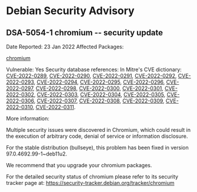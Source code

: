 
Debian Security Advisory
========================


DSA-5054-1 chromium -- security update
--------------------------------------



Date Reported:
23 Jan 2022
Affected Packages:

[chromium](https://packages.debian.org/src:chromium)

Vulnerable:
Yes
Security database references:
In Mitre's CVE dictionary: [CVE-2022-0289](https://security-tracker.debian.org/tracker/CVE-2022-0289), [CVE-2022-0290](https://security-tracker.debian.org/tracker/CVE-2022-0290), [CVE-2022-0291](https://security-tracker.debian.org/tracker/CVE-2022-0291), [CVE-2022-0292](https://security-tracker.debian.org/tracker/CVE-2022-0292), [CVE-2022-0293](https://security-tracker.debian.org/tracker/CVE-2022-0293), [CVE-2022-0294](https://security-tracker.debian.org/tracker/CVE-2022-0294), [CVE-2022-0295](https://security-tracker.debian.org/tracker/CVE-2022-0295), [CVE-2022-0296](https://security-tracker.debian.org/tracker/CVE-2022-0296), [CVE-2022-0297](https://security-tracker.debian.org/tracker/CVE-2022-0297), [CVE-2022-0298](https://security-tracker.debian.org/tracker/CVE-2022-0298), [CVE-2022-0300](https://security-tracker.debian.org/tracker/CVE-2022-0300), [CVE-2022-0301](https://security-tracker.debian.org/tracker/CVE-2022-0301), [CVE-2022-0302](https://security-tracker.debian.org/tracker/CVE-2022-0302), [CVE-2022-0303](https://security-tracker.debian.org/tracker/CVE-2022-0303), [CVE-2022-0304](https://security-tracker.debian.org/tracker/CVE-2022-0304), [CVE-2022-0305](https://security-tracker.debian.org/tracker/CVE-2022-0305), [CVE-2022-0306](https://security-tracker.debian.org/tracker/CVE-2022-0306), [CVE-2022-0307](https://security-tracker.debian.org/tracker/CVE-2022-0307), [CVE-2022-0308](https://security-tracker.debian.org/tracker/CVE-2022-0308), [CVE-2022-0309](https://security-tracker.debian.org/tracker/CVE-2022-0309), [CVE-2022-0310](https://security-tracker.debian.org/tracker/CVE-2022-0310), [CVE-2022-0311](https://security-tracker.debian.org/tracker/CVE-2022-0311).  

More information:

Multiple security issues were discovered in Chromium, which could result
in the execution of arbitrary code, denial of service or information
disclosure.


For the stable distribution (bullseye), this problem has been fixed in
version 97.0.4692.99-1~deb11u2.


We recommend that you upgrade your chromium packages.


For the detailed security status of chromium please refer to
its security tracker page at:
<https://security-tracker.debian.org/tracker/chromium>





